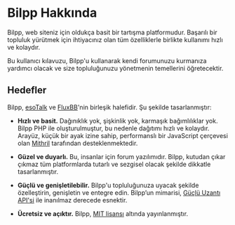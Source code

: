 # Bilpp Hakkında

Bilpp, web siteniz için oldukça basit bir tartışma platformudur. Başarılı bir topluluk yürütmek için ihtiyacınız olan tüm özelliklerle birlikte kullanımı hızlı ve kolaydır.

Bu kullanıcı kılavuzu, Bilpp'u kullanarak kendi forumunuzu kurmanıza yardımcı olacak ve size topluluğunuzu yönetmenin temellerini öğretecektir.

## Hedefler

Bilpp, [esoTalk](https://github.com/esotalk/esoTalk) ve [FluxBB](https://fluxbb.org)'nin birleşik halefidir. Şu şekilde tasarlanmıştır:

* **Hızlı ve basit.** Dağınıklık yok, şişkinlik yok, karmaşık bağımlılıklar yok. Bilpp PHP ile oluşturulmuştur, bu nedenle dağıtımı hızlı ve kolaydır. Arayüz, küçük bir ayak izine sahip, performanslı bir JavaScript çerçevesi olan [Mithril](https://mithril.js.org) tarafından desteklenmektedir.

* **Güzel ve duyarlı.** Bu, insanlar için forum yazılımıdır. Bilpp, kutudan çıkar çıkmaz tüm platformlarda tutarlı ve sezgisel olacak şekilde dikkatle tasarlanmıştır.

* **Güçlü ve genişletilebilir.** Bilpp'u topluluğunuza uyacak şekilde özelleştirin, genişletin ve entegre edin. Bilpp’un mimarisi, [Güçlü Uzantı API'si](/extend/) ile inanılmaz derecede esnektir.

* **Ücretsiz ve açıktır.** Bilpp, [MIT lisansı](https://github.com/bilpp/bilpp/blob/master/LICENSE) altında yayınlanmıştır.
